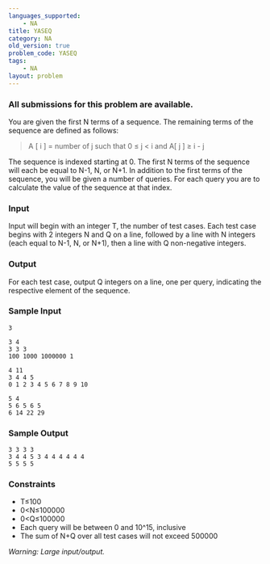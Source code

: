 ```yaml
---
languages_supported:
    - NA
title: YASEQ
category: NA
old_version: true
problem_code: YASEQ
tags:
    - NA
layout: problem
---
```

###  All submissions for this problem are available. 

You are given the first N terms of a sequence. The remaining terms of the sequence are defined as follows:

> A \[ i \] = number of j such that 0 ≤ j < i and A\[ j \] ≥ i - j

The sequence is indexed starting at 0. The first N terms of the sequence will each be equal to N-1, N, or N+1. In addition to the first terms of the sequence, you will be given a number of queries. For each query you are to calculate the value of the sequence at that index.

### Input

Input will begin with an integer T, the number of test cases. Each test case begins with 2 integers N and Q on a line, followed by a line with N integers (each equal to N-1, N, or N+1), then a line with Q non-negative integers.

### Output

For each test case, output Q integers on a line, one per query, indicating the respective element of the sequence.

### Sample Input

```
3

3 4
3 3 3
100 1000 1000000 1

4 11
3 4 4 5
0 1 2 3 4 5 6 7 8 9 10

5 4
5 6 5 6 5
6 14 22 29

```
### Sample Output

```
3 3 3 3
3 4 4 5 3 4 4 4 4 4 4
5 5 5 5

```
### Constraints

- T≤100
- 0<N≤100000
- 0<Q≤100000
- Each query will be between 0 and 10^15, inclusive
- The sum of N+Q over all test cases will not exceed 500000

_Warning: Large input/output._